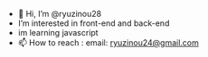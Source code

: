 - 👋 Hi, I’m @ryuzinou28
- I’m interested in front-end and back-end 
- im learning javascript
- 📫 How to reach : email: ryuzinou24@gmail.com


<!---
ryuzinou28/ryuzinou28 is a ✨ special ✨ repository because its `README.md` (this file) appears on your GitHub profile.
You can click the Preview link to take a look at your changes.
--->
